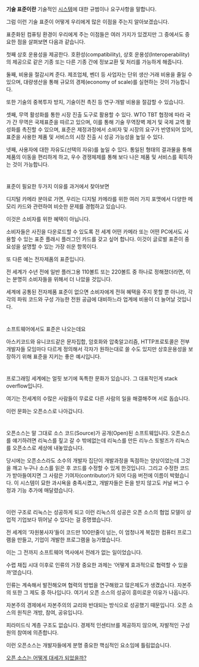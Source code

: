 #

**기술 표준이란** 기술적인 [시스템](https://ko.wikipedia.org/wiki/%EA%B3%84_(%EB%AC%BC%EB%A6%AC%ED%95%99))에 대한 규범이나 요구사항을 말합니다.

그럼 이런 기술 표준이 어떻게 우리에게 많은 이점을 주는지 알아보겠습니다.

표준화된 컴퓨팅 환경이 우리에게 주는 이점들은
여러 가지가 있겠지만 그 중에서도 중요한 점을 살펴보면 다음과 같습니다.

첫째 상호 운용성을 제공한다. 호환성(compatibility), 상호 운용성(Interoperability)의 제공으로 같은 기종 또는 다른 기종 간에 정보교환 및 처리를 가능하게 해줍니다. 

둘째, 비용을 절감시켜 준다. 제조업체, 벤더 등 사업자는 단위 생산·거래 비용을 줄일 수 있으며, 대량생산을 통해 규모의 경제(economy of scale)를 실현하는 것이 가능합니다. 

또한 기술의 중복투자 방지, 기술이전 촉진 등 연구·개발 비용을 절감할 수 있습니다. 

셋째, 무역 활성화를 통한 시장 진출 도구로 활용할 수 있다. WTO TBT 협정에 따라 국가 간 무역은 국제표준을 따르고 있으며, 이를 통해 기술 무역장벽 제거 및 국제 교역 활성화를 촉진할 수 있으며, 표준은 제정과정에서 소비자 및 시장의 요구가 반영되어 있어, 표준을 사용한 제품 및 서비스의 시장 진출 시 성공 가능성을 높일 수 있다. 

넷째, 사용자에 대한 자유도(선택의 자유)를 높일 수 있다. 통일된 형태의 결과물을 통해 제품의 이동을 편리하게 하고, 우수 경쟁체제를 통해 보다 나은 제품 및 서비스를 획득하는 것이 가능합니다.

#

표준이 필요한 두가지 이유를 과거에서 찾아보면

디지털 카메라 분야로 가면, 우리는 디지털 카메라를 위한 여러 가지 포맷에서 다양한 메모리 카드와 관련하여 비슷한 문제를 경험하고 있습니다. 

이것은 소비자를 위한 혜택이 아닙니다. 

소비자들은 사진을 다운로드할 수 있도록 전 세계 어떤 카메라 또는 어떤 PC에서도 사용할 수 있는 표준 플래시 플러그인 카드를 갖고 싶어 합니다. 이것이 글로벌 표준이 중요성을 설명할 수 있는 가장 쉬운 항목이다.

또 다른 예는 전자제품의 표준입니다. 

전 세계가 수년 전에 일반 플러그용 110볼트 또는 220볼트 중 하나로 정해졌더라면, 이는 분명히 소비자들을 위해서 더 나았을 것입니다.

세계에 공통된 전자제품 표준이 없으면 소비자에게 전혀 혜택을 주지 못할 뿐 아니라, 각각의 파워 코드와 구성 가능한 전원 공급에 대비하느라 업계에 비용이 더 늘어날 것입니다.

#

소프트웨어에서도 표준은 나오는데요 

아스키코드와 유니코드같은 문자집합, 암호화와 압축알고리즘, HTTP프로토콜은 전부 개발자들 모임마다 다르게 정의해서 각자가 원하는대로 쓸 수도 있지만 상호운용성을 보장하기 위해 표준을 지키는 좋은 예시입니다.

#

프로그래밍 세계에는 얼핏 보기에 독특한 문화가 있습니다. 그 대표적인게 stack overflow입니다.

여기는 전세계의 수많은 사람들이 무료로 다른 사람의 일을 해결해주며 서로 돕습니다.

이런 문화는 오픈소스로 나아갑니다.

#

오픈소스는 말 그대로 소스 코드(Source)가 공개(Open)된 소프트웨입니다. 오픈소스를 얘기하려면 리눅스를 짚고 갈 수 밖에없는데 리눅스를 만든 리누스 토발즈가 리눅스를 오픈소스로 세상에 내놓았습니다. 

당시에는 오픈소스라도 소수의 개발자 집단이 개발과정을 독점하는 양상이었는데 그것을 깨고 누구나 소스를 읽은 후 코드를 수정할 수 있게 한것입니다. 그리고 수정한 코드가 받아들여지면 그 사람은 기여자(contributor)가 되어 다음 버전에 이름이 박혔습니다. 이 시스템이 묘한 과시욕을 충족시켰고, 개발자들은 돈을 받지 않고도 커널 버그 수정과 기능 추가에 매달렸습니다.

#

이런 구조로 리눅스는 성공하게 되고 이런 리눅스의 성공은 오픈 소스의 협업 모델이 상업적 기업보다 뛰어날 수 있다는 걸 증명했습니다. 

전 세계의 ‘자원봉사자’들이 코드만 100만줄이 넘는, 이 엄청나게 복잡한 컴퓨터 프로그램을 만들고, 기업이 개발한 프로그램을 능가했습니다. 

이는 그 전까지 소프트웨어 역사에서 전례가 없는 일이었습니다.

수렵 채집 시대 이후로 인류의 가장 중요한 과제는 ‘어떻게 효과적으로 협력할 수 있을까’였습니다.

인류는 계속해서 발전해오며 협력의 방법을 연구해왔고 많은제도가 생겼습니다. 자본주의 또한 그 제도 중 하나입니다. 여기서 오픈 소스의 성공이 흥미로운 이유가 나옵니다.

 자본주의 경제에서 자본주의의 교리와 반대되는 방식으로 성공했기 때문입니다. 오픈 소스의 원칙은 개방, 참여, 공유입니다. 

피라미드식 계층 구조도 없습니다. 경제적 인센티브를 제공하지 않으며, 자발적인 구성원의 참여에 의존합니다.

이런 오픈소스는 개발자들에게 분명 중요한 핵심적인 요소임에 틀림없습니다.

[오픈 소스는 어떻게 대세가 되었을까?](https://brunch.co.kr/@bumgeunsong/15)
